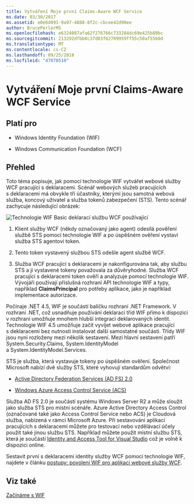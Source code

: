 ```yaml
---
title: Vytváření Moje první Claims-Aware WCF Service
ms.date: 03/30/2017
ms.assetid: e0e6d091-9a97-4888-8f2c-cbcee42d90ee
author: BrucePerlerMS
ms.openlocfilehash: e6324087afa62f276766c733284dc69e425b89bc
ms.sourcegitcommit: 213292dfbb0c37d83f62709959ff55c50af5560d
ms.translationtype: MT
ms.contentlocale: cs-CZ
ms.lasthandoff: 09/25/2018
ms.locfileid: "47078510"
---
```

# <a name="building-my-first-claims-aware-wcf-service"></a>Vytváření Moje první Claims-Aware WCF Service
## <a name="applies-to"></a>Platí pro  
  
-   Windows Identity Foundation (WIF)  
  
-   Windows Communication Foundation (WCF)  
  
## <a name="overview"></a>Přehled  
 Toto téma popisuje, jak pomocí technologie WIF vytvářet webové služby WCF pracující s deklaracemi. Scénář webových služeb pracujících s deklaracemi má obvykle tři účastníky, kterými jsou samotná webová služba, koncový uživatel a služba tokenů zabezpečení (STS). Tento scénář zachycuje následující obrázek:  
  
 ![Technologie WIF Basic deklarací službu WCF používající](../../../docs/framework/security/media/wifbasicclaimsawarewcfservice.gif "WIFBasicClaimsAwareWCFService")  
  
1.  Klient služby WCF (někdy označovaný jako agent) odesílá pověření službě STS pomocí technologie WIF a po úspěšném ověření vystaví služba STS agentovi token.  
  
2.  Tento token vystavený službou STS odešle agent službě WCF.  
  
3.  Služba WCF pracující s deklaracemi je nakonfigurována tak, aby službu STS a jí vystavené tokeny považovala za důvěryhodné. Služba WCF pracující s deklaracemi token ověří a analyzuje pomocí technologie WIF. Vývojáři používají příslušná rozhraní API technologie WIF a typy, například **ClaimsPrincipal** pro potřeby aplikace, jako je například implementace autorizace.  
  
 Počínaje .NET 4.5, WIF je součástí balíčku rozhraní .NET Framework. V rozhraní .NET, což usnadňuje používání deklarací tříd WIF přímo k dispozici v rozhraní umožňuje mnohem hlubší integraci deklarovaných identit. Technologie WIF 4.5 umožňuje začít vyvíjet webové aplikace pracující s deklaracemi bez nutnosti instalovat další samostatné součásti. Třídy WIF jsou nyní rozloženy mezi několik sestavení. Mezi hlavní sestavení patří System.Security.Claims, System.IdentityModel a System.IdentityModel.Services.  
  
 STS je služba, která vystavuje tokeny po úspěšném ověření. Společnost Microsoft nabízí dvě služby STS, které vyhovují standardům odvětví:  
  
-   [Active Directory Federation Services (AD FS) 2.0](https://go.microsoft.com/fwlink/?LinkID=247516)
  
-   [Windows Azure Access Control Service (ACS)](https://go.microsoft.com/fwlink/?LinkID=247517)
  
 Služba AD FS 2.0 je součástí systému Windows Server R2 a může sloužit jako služba STS pro místní scénáře. Azure Active Directory Access Control (označované také jako Access Control Service nebo ACS) je Cloudová služba, nabízená v rámci Microsoft Azure. Při sestavování aplikací pracujících s deklaracemi můžete pro testovací nebo vzdělávací účely použít také jinou službu STS. Například můžete použít místní službu STS, která je součástí [Identity and Access Tool for Visual Studio](https://go.microsoft.com/fwlink/?LinkID=245849) což je volně k dispozici online.  
  
 Sestavit první s deklaracemi identity služby WCF pomocí technologie WIF, najdete v článku [postupy: povolení WIF pro aplikaci webové služby WCF](../../../docs/framework/security/how-to-enable-wif-for-a-wcf-web-service-application.md).
  
## <a name="see-also"></a>Viz také  
 [Začínáme s WIF](../../../docs/framework/security/getting-started-with-wif.md)
